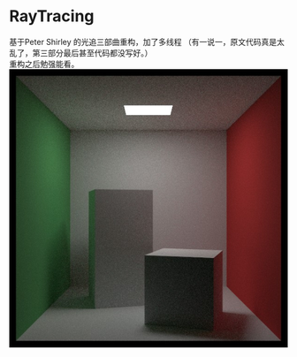 # RayTracing 
基于Peter Shirley 的光追三部曲重构，加了多线程
（有一说一，原文代码真是太乱了，第三部分最后甚至代码都没写好。） \
重构之后勉强能看。\
![Cornell Box](./RayTracing/textures/connelbox_200spp_7min.jpg)
